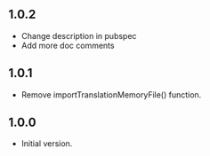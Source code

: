 ## 1.0.2

- Change description in pubspec
- Add more doc comments

## 1.0.1

- Remove importTranslationMemoryFile() function.

## 1.0.0

- Initial version.
